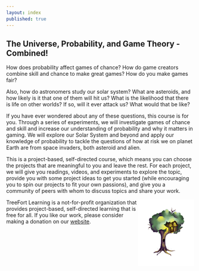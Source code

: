 ```yaml
---
layout: index
published: true
---
```


## The Universe, Probability, and Game Theory - Combined!

How does probability affect games of chance?  How do game creators combine skill and chance to make great games?  How do you make games fair?

Also, how do astronomers study our solar system?  What are asteroids, and how likely is it that one of them will hit us?  What is the likelihood that there is life on other worlds?  If so, will it ever attack us?  What would that be like?

If you have ever wondered about any of these questions, this course is for you.  Through a series of experiments, we will investigate games of chance and skill and increase our understanding of probability and why it matters in gaming.  We will explore our Solar System and beyond and apply our knowledge of probability to tackle the questions of how at risk we on planet Earth are from space invaders, both asteroid and alien.

This is a project-based, self-directed course, which means you can choose the projects that are meaningful to you and leave the rest.  For each project, we will give you readings, videos, and experiments to explore the topic, provide you with some project ideas to get you started (while encouraging you to spin our projects to fit your own passions), and give you a community of peers with whom to discuss topics and share your work.

<img src="img/treeFortLogo.png" align="right">

<p>TreeFort Learning is a not-for-profit organization that provides project-based, self-directed learning that is free for all.  If you like our work, please consider making a donation on our <a href="http://www.treefortlearning.org">website</a>.</p>
